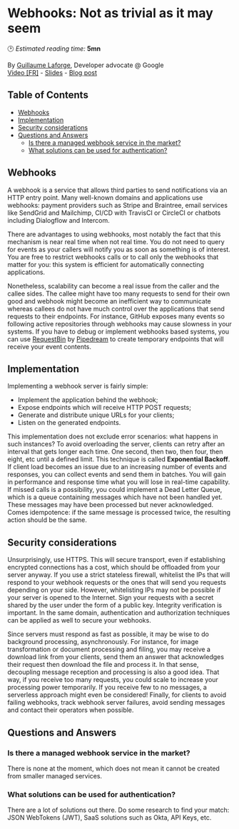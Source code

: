 # Webhooks: Not as trivial as it may seem
🕑 *Estimated reading time:* **5mn**

By [Guillaume Laforge](https://twitter.com/glaforge), Developer advocate @ Google  
[Video \[FR\]](https://www.youtube.com/watch?v=DRf7-dmhNHA) - [Slides](https://speakerdeck.com/glaforge/implementing-webhooks-not-as-trivial-as-it-may-seem) - [Blog post](https://glaforge.appspot.com/article/implementing-webhooks-not-as-trivial-as-it-may-seem)

## Table of Contents
  * [Webhooks](#webhooks)
  * [Implementation](#implementation)
  * [Security considerations](#security-considerations)
  * [Questions and Answers](#questions-and-answers)
    + [Is there a managed webhook service in the market?](#is-there-a-managed-webhook-service-in-the-market)
    + [What solutions can be used for authentication?](#what-solutions-can-be-used-for-authentication)

## Webhooks

A webhook is a service that allows third parties to send notifications via an HTTP entry point. Many well-known domains and applications use webhooks: payment providers such as Stripe and Braintree, email services like SendGrid and Mailchimp, CI/CD with TravisCI or CircleCI or chatbots including Dialogflow and Intercom.

There are advantages to using webhooks, most notably the fact that this mechanism is near real time when not real time. You do not need to query for events as your callers will notify you as soon as something is of interest. You are free to restrict webhooks calls or to call only the webhooks that matter for you: this system is efficient for automatically connecting applications.

Nonetheless, scalability can become a real issue from the caller and the callee sides. The callee might have too many requests to send for their own good and webhook might become an inefficient way to communicate whereas callees do not have much control over the applications that send requests to their endpoints. For instance, GitHub exposes many events so following active repositories through webhooks may cause slowness in your systems. If you have to debug or implement webhooks based systems, you can use [RequestBin](https://requestbin.net/) by [Pipedream](https://pipedream.com/) to create temporary endpoints that will receive your event contents.

## Implementation

Implementing a webhook server is fairly simple:
- Implement the application behind the webhook;
- Expose endpoints which will receive HTTP POST requests;
- Generate and distribute unique URLs for your clients;
- Listen on the generated endpoints.

This implementation does not exclude error scenarios: what happens in such instances? To avoid overloading the server, clients can retry after an interval that gets longer each time. One second, then two, then four, then eight, etc until a defined limit. This technique is called **Exponential Backoff**. If client load becomes an issue due to an increasing number of events and responses, you can collect events and send them in batches. You will gain in performance and response time what you will lose in real-time capability. If missed calls is a possibility, you could implement a Dead Letter Queue, which is a queue containing messages which have not been handled yet. These messages may have been processed but never acknowledged. Comes idempotence: if the same message is processed twice, the resulting action should be the same.

## Security considerations

Unsurprisingly, use HTTPS. This will secure transport, even if establishing encrypted connections has a cost, which should be offloaded from your server anyway. If you use a strict stateless firewall, whitelist the IPs that will respond to your webhook requests or the ones that will send you requests depending on your side. However, whitelisting IPs may not be possible if your server is opened to the Internet. Sign your requests with a secret shared by the user under the form of a public key. Integrity verification is important. In the same domain, authentication and authorization techniques can be applied as well to secure your webhooks.

Since servers must respond as fast as possible, it may be wise to do background processing, asynchronously. For instance, for image transformation or document processing and filing, you may receive a download link from your clients, send them an answer that acknowledges their request then download the file and process it. In that sense, decoupling message reception and processing is also a good idea. That way, if you receive too many requests, you could scale to increase your processing power temporarily. If you receive few to no messages, a serverless approach might even be considered! Finally, for clients to avoid failing webhooks, track webhook server failures, avoid sending messages and contact their operators when possible.

## Questions and Answers

### Is there a managed webhook service in the market?

There is none at the moment, which does not mean it cannot be created from smaller managed services.

### What solutions can be used for authentication?

There are a lot of solutions out there. Do some research to find your match: JSON WebTokens (JWT), SaaS solutions such as Okta, API Keys, etc.